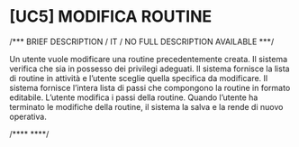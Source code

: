 # [UC5]  MODIFICA ROUTINE

/*** BRIEF DESCRIPTION / IT / NO FULL DESCRIPTION AVAILABLE ***/

Un utente vuole modificare una routine precedentemente creata. Il sistema verifica che sia in possesso dei privilegi adeguati. 
Il sistema fornisce la lista di routine in attività e l’utente sceglie quella specifica da modificare. Il sistema fornisce l’intera
lista di passi che compongono la routine in formato editabile. L’utente modifica i passi della routine. Quando l’utente
ha terminato le modifiche della routine, il sistema la salva e la rende di nuovo operativa.


/**** ****/
